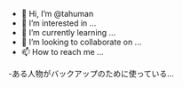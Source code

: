 - 👋 Hi, I’m @tahuman
- 👀 I’m interested in ...
- 🌱 I’m currently learning ...
- 💞️ I’m looking to collaborate on ...
- 📫 How to reach me ...

<!---
tahuman/tahuman is a ✨ special ✨ repository because its `README.md` (this file) appears on your GitHub profile.
You can click the Preview link to take a look at your changes.
--->
-ある人物がバックアップのために使っている…
